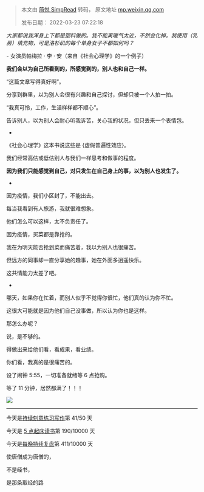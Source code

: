> 本文由 [简悦 SimpRead](http://ksria.com/simpread/) 转码， 原文地址 [mp.weixin.qq.com](https://mp.weixin.qq.com/s/oCclVcefCyuwLSyzQK3JQQ)
>
> 发布日期： 2022-03-23 07:22:18

_大家都说我浑身上下都是塑料做的。我不能离暖气太近，不然会化掉。我使用（乳房）填充物，可是洛杉矶的每个单身女子不都如何吗？_

- 女演员帕梅拉 · 李 · 安（来自《社会心理学》的一个例子）

**我们会以为自己所看到的，所感觉到的，别人也和自己一样。**

“这篇文章写得真好啊”。

分享到群里，以为别人会很有兴趣和自己探讨，但却只被一个人拍一拍。

“我真可怜，工作，生活样样都不顺心”。  

告诉别人，以为别人会耐心听我诉苦，关心我的状况，但只丢来一个表情包。

-

《社会心理学》这本书说这些是 {虚假普遍性效应}。

我们经常高估或低估别人与我们一样思考和做事的程度。

**因为我们只能感觉到自己，对只发生在自己身上的事，以为别人也发生了。**  

-

因为疫情，我们小区封了，不能出去。


每当我看到有人旅游，我就很难想象。

他们怎么可以这样，太不负责任了。

因为疫情，买菜都是靠抢的。

我在为明天能否抢到菜而痛苦着，我以为别人也很痛苦。

但远方的同事却一直分享她的趣事，她在外面多逍遥快乐。

这共情能力太差了吧。

-

哪天，如果你在忙着，而别人似乎不觉得你很忙，他们真的认为你不忙。

这很大可能就是因为他们自己没事做，所以认为你也是这样。

那怎么办呢？

说，是不够的。

得做出来给他们看，看成果，看业绩。

你们看，我真的是很痛苦的。

设了闹钟 5:55，一切准备就绪等 6 点抢购。

等了 11 分钟，居然都满了！！！  

![](https://mmbiz.qpic.cn/mmbiz_png/2qRZ6oIialEB5EamiavCo8N4NnMwSER9ftLCLtvOouZXfZFkYv2Jpia8UdCQlWjqkuvpHhNQaY3icdnuJiaLhCUsNHg/640?wx_fmt=png)

* * *

  

今天是[持续刻意练习写作](http://mp.weixin.qq.com/s?__biz=MzIwMzA5NTI3NQ==&mid=2649917473&idx=1&sn=820e2212df3f659eef0d03d83770cb9b&chksm=8ed285a5b9a50cb30d109fad21f8baeda4357633e89502e3eb09bb7fc3b916fc4030c9778522&scene=21#wechat_redirect)第 41/50 天

今天是 [5 点起床读书](https://mp.weixin.qq.com/s?__biz=MzIwMzA5NTI3NQ==&mid=2649910546&idx=1&sn=65b422dc1f32c5ed3ce3641cd94c698a&chksm=8ed26096b9a5e98079a1d9c6a6910fa5603a17b3767e9e908af827c0a843bbc0a8853e484493&token=1634201240&lang=zh_CN&scene=21#wechat_redirect)第 190/10000 天

今天是[每晚持续复盘](https://mp.weixin.qq.com/mp/appmsgalbum?__biz=MzIwMzA5NTI3NQ==&action=getalbum&album_id=1740274455186046978&scene=21#wechat_redirect)第 411/10000 天

  

使唐僧成为唐僧的，

不是经书，

是那条取经的路